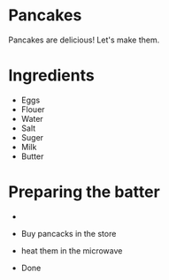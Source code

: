 # Pancakes

Pancakes are delicious! Let's make them.

# Ingredients 
- Eggs
- Flouer
- Water 
- Salt
- Suger
- Milk 
- Butter 

# Preparing the batter 

- 





- Buy pancacks in the store
- heat them in the microwave 
- Done 
